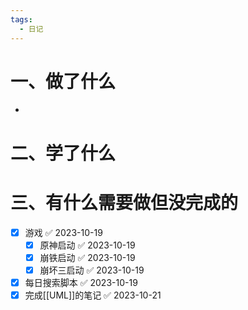 ```yaml
---
tags:
  - 日记
---
```



# 一、做了什么

- 


# 二、学了什么




# 三、有什么需要做但没完成的
- [x] 游戏 ✅ 2023-10-19
	- [x] 原神启动 ✅ 2023-10-19
	- [x] 崩铁启动 ✅ 2023-10-19
	- [x] 崩坏三启动 ✅ 2023-10-19
- [x] 每日搜索脚本 ✅ 2023-10-19
- [x] 完成[[UML]]的笔记 ✅ 2023-10-21